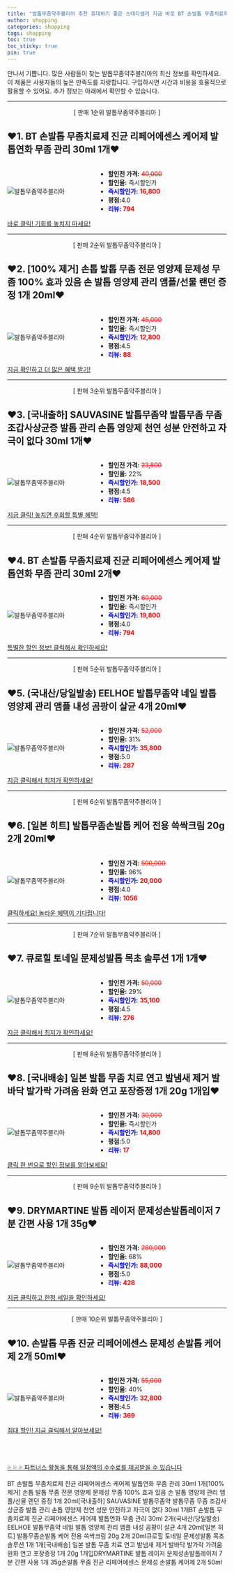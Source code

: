 ```yaml
---
title: "발톱무좀약주블리아 추천 휴대하기 좋은 스테디셀러 지금 바로 BT 손발톱 무좀치료제 진균 리페어에센스"
author: shopping
categories: shopping
tags: shopping
toc: true
toc_sticky: true
pin: true
---
```

만나서 기쁩니다. 많은 사람들이 찾는 발톱무좀약주블리아의 최신 정보를 확인하세요. 이 제품은 사용자들의 높은 만족도를 자랑합니다. 구입하시면 시간과 비용을 효율적으로 활용할 수 있어요. 추가 정보는 아래에서 확인할 수 있습니다.

---
<p class="toplist" style="margin: 0 auto; display: block; width: fit-content;">[ 판매 1순위 발톱무좀약주블리아 ]</p>

<h2><strong>❤️1. BT 손발톱 무좀치료제 진균 리페어에센스 케어제 발톱연화 무좀 관리 30ml 1개❤️</strong></h2>

<div style="display: flex; align-items: center;">
    <div style="flex: 0.4;">
        <img src="https://thumbnail8.coupangcdn.com/thumbnails/remote/230x230ex/image/vendor_inventory/ad16/efd21bda7b4457173f0201e2ecc1d3a05acf7d05bdccbdd74f657e440d37.jpg" alt="발톱무좀약주블리아" style="max-width: 100%;">
    </div>
    <div style="flex: 0.6; margin-left: 10px;">
        <ul>
            <li><strong>할인전 가격:</strong> <del style="color: red;">40,000</del></li>
            <li><strong>할인율:</strong> 즉시할인가</li>
            <li><span style='color:blue'><strong>즉시할인가:</strong></span> <span style='color:red'><strong>16,800</strong></span></li>
            <li><strong>평점:</strong>4.0</li>
            <li><span style='color:blue'><strong>리뷰:</strong></span> <span style='color:red'><strong>794</strong></span></li>
        </ul>
    </div>
</div>
<div class="center">
    <a href="https://selin100587001.github.io?lptag=AF9450613&subid=githubio&pageKey=7379444516&traceid=V0-153&itemId=19238158897&vendorItemId=90745806138" class="myButton">
        바로 클릭! 기회를 놓치지 마세요!
    </a>
</div>


---
<p class="toplist" style="margin: 0 auto; display: block; width: fit-content;">[ 판매 2순위 발톱무좀약주블리아 ]</p>

<h2><strong>❤️2. [100% 제거] 손톱 발톱 무좀 전문 영양제 문제성 무좀 100% 효과 있음 손 발톱 영양제 관리 앰플/선물 랜던 증정 1개 20ml❤️</strong></h2>

<div style="display: flex; align-items: center;">
    <div style="flex: 0.4;">
        <img src="https://thumbnail10.coupangcdn.com/thumbnails/remote/230x230ex/image/vendor_inventory/eb71/55dd597a2d31587176bd29e061c4171f6ee79479827226d69a41d8cf0b84.jpg" alt="발톱무좀약주블리아" style="max-width: 100%;">
    </div>
    <div style="flex: 0.6; margin-left: 10px;">
        <ul>
            <li><strong>할인전 가격:</strong> <del style="color: red;">45,000</del></li>
            <li><strong>할인율:</strong> 즉시할인가</li>
            <li><span style='color:blue'><strong>즉시할인가:</strong></span> <span style='color:red'><strong>12,800</strong></span></li>
            <li><strong>평점:</strong>4.5</li>
            <li><span style='color:blue'><strong>리뷰:</strong></span> <span style='color:red'><strong>88</strong></span></li>
        </ul>
    </div>
</div>
<div class="center">
    <a href="https://selin100587001.github.io?lptag=AF9450613&subid=githubio&pageKey=8085345661&traceid=V0-153&itemId=23472911401&vendorItemId=90499425625" class="myButton">
        지금 확인하고 더 많은 혜택 받기!
    </a>
</div>


---
<p class="toplist" style="margin: 0 auto; display: block; width: fit-content;">[ 판매 3순위 발톱무좀약주블리아 ]</p>

<h2><strong>❤️3. [국내출하] SAUVASINE 발톱무좀약 발톱무좀 무좀 조갑사상균증 발톱 관리 손톱 영양제 천연 성분 안전하고 자극이 없다 30ml 1개❤️</strong></h2>

<div style="display: flex; align-items: center;">
    <div style="flex: 0.4;">
        <img src="https://thumbnail9.coupangcdn.com/thumbnails/remote/230x230ex/image/vendor_inventory/f68c/5b014cf26e293a2998d87e8963d14b004bdfa114e4c1b33adf85a5047090.jpg" alt="발톱무좀약주블리아" style="max-width: 100%;">
    </div>
    <div style="flex: 0.6; margin-left: 10px;">
        <ul>
            <li><strong>할인전 가격:</strong> <del style="color: red;">23,800</del></li>
            <li><strong>할인율:</strong> 22%</li>
            <li><span style='color:blue'><strong>즉시할인가:</strong></span> <span style='color:red'><strong>18,500</strong></span></li>
            <li><strong>평점:</strong>4.5</li>
            <li><span style='color:blue'><strong>리뷰:</strong></span> <span style='color:red'><strong>586</strong></span></li>
        </ul>
    </div>
</div>
<div class="center">
    <a href="https://selin100587001.github.io?lptag=AF9450613&subid=githubio&pageKey=7748945770&traceid=V0-153&itemId=20867326437&vendorItemId=90795525587" class="myButton">
        지금 클릭! 놓치면 후회할 특별 혜택!
    </a>
</div>


---
<p class="toplist" style="margin: 0 auto; display: block; width: fit-content;">[ 판매 4순위 발톱무좀약주블리아 ]</p>

<h2><strong>❤️4. BT 손발톱 무좀치료제 진균 리페어에센스 케어제 발톱연화 무좀 관리 30ml 2개❤️</strong></h2>

<div style="display: flex; align-items: center;">
    <div style="flex: 0.4;">
        <img src="https://thumbnail8.coupangcdn.com/thumbnails/remote/230x230ex/image/vendor_inventory/ad16/efd21bda7b4457173f0201e2ecc1d3a05acf7d05bdccbdd74f657e440d37.jpg" alt="발톱무좀약주블리아" style="max-width: 100%;">
    </div>
    <div style="flex: 0.6; margin-left: 10px;">
        <ul>
            <li><strong>할인전 가격:</strong> <del style="color: red;">60,000</del></li>
            <li><strong>할인율:</strong> 즉시할인가</li>
            <li><span style='color:blue'><strong>즉시할인가:</strong></span> <span style='color:red'><strong>19,800</strong></span></li>
            <li><strong>평점:</strong>4.0</li>
            <li><span style='color:blue'><strong>리뷰:</strong></span> <span style='color:red'><strong>794</strong></span></li>
        </ul>
    </div>
</div>
<div class="center">
    <a href="https://selin100587001.github.io?lptag=AF9450613&subid=githubio&pageKey=7379444516&traceid=V0-153&itemId=19054030067&vendorItemId=90745806172" class="myButton">
        특별한 할인 정보! 클릭해서 확인하세요!
    </a>
</div>


---
<p class="toplist" style="margin: 0 auto; display: block; width: fit-content;">[ 판매 5순위 발톱무좀약주블리아 ]</p>

<h2><strong>❤️5. (국내산/당일발송) EELHOE 발톱무좀약 네일 발톱 영양제 관리 앰플 내성 곰팡이 살균 4개 20ml❤️</strong></h2>

<div style="display: flex; align-items: center;">
    <div style="flex: 0.4;">
        <img src="https://thumbnail7.coupangcdn.com/thumbnails/remote/230x230ex/image/vendor_inventory/c92f/2974a1c1c730378ba2bf45aef8bcac27a7b190b2a3367854a583ee217878.jpg" alt="발톱무좀약주블리아" style="max-width: 100%;">
    </div>
    <div style="flex: 0.6; margin-left: 10px;">
        <ul>
            <li><strong>할인전 가격:</strong> <del style="color: red;">52,000</del></li>
            <li><strong>할인율:</strong> 31%</li>
            <li><span style='color:blue'><strong>즉시할인가:</strong></span> <span style='color:red'><strong>35,800</strong></span></li>
            <li><strong>평점:</strong>5.0</li>
            <li><span style='color:blue'><strong>리뷰:</strong></span> <span style='color:red'><strong>287</strong></span></li>
        </ul>
    </div>
</div>
<div class="center">
    <a href="https://selin100587001.github.io?lptag=AF9450613&subid=githubio&pageKey=7984071504&traceid=V0-153&itemId=22728652316&vendorItemId=90105204604" class="myButton">
        지금 클릭해서 최저가 확인하세요!
    </a>
</div>


---
<p class="toplist" style="margin: 0 auto; display: block; width: fit-content;">[ 판매 6순위 발톱무좀약주블리아 ]</p>

<h2><strong>❤️6. [일본 히트] 발톱무좀손발톱 케어 전용 쓱싹크림 20g 2개 20ml❤️</strong></h2>

<div style="display: flex; align-items: center;">
    <div style="flex: 0.4;">
        <img src="https://thumbnail9.coupangcdn.com/thumbnails/remote/230x230ex/image/vendor_inventory/00ed/58e90f2d340ce5917ea20fcdfac1a06f165d52949094e6fd104b196dde60.jpg" alt="발톱무좀약주블리아" style="max-width: 100%;">
    </div>
    <div style="flex: 0.6; margin-left: 10px;">
        <ul>
            <li><strong>할인전 가격:</strong> <del style="color: red;">500,000</del></li>
            <li><strong>할인율:</strong> 96%</li>
            <li><span style='color:blue'><strong>즉시할인가:</strong></span> <span style='color:red'><strong>20,000</strong></span></li>
            <li><strong>평점:</strong>4.0</li>
            <li><span style='color:blue'><strong>리뷰:</strong></span> <span style='color:red'><strong>1056</strong></span></li>
        </ul>
    </div>
</div>
<div class="center">
    <a href="https://selin100587001.github.io?lptag=AF9450613&subid=githubio&pageKey=7447283243&traceid=V0-153&itemId=22635295614&vendorItemId=90624193680" class="myButton">
        클릭하세요! 놀라운 혜택이 기다립니다!
    </a>
</div>


---
<p class="toplist" style="margin: 0 auto; display: block; width: fit-content;">[ 판매 7순위 발톱무좀약주블리아 ]</p>

<h2><strong>❤️7. 큐로힐 토네일 문제성발톱 목초 솔루션 1개 1개❤️</strong></h2>

<div style="display: flex; align-items: center;">
    <div style="flex: 0.4;">
        <img src="https://thumbnail10.coupangcdn.com/thumbnails/remote/230x230ex/image/vendor_inventory/7546/7d0362cda612fe4d956133bfa93d4b65f66c86ad8189462a914e7be2633d.png" alt="발톱무좀약주블리아" style="max-width: 100%;">
    </div>
    <div style="flex: 0.6; margin-left: 10px;">
        <ul>
            <li><strong>할인전 가격:</strong> <del style="color: red;">50,000</del></li>
            <li><strong>할인율:</strong> 29%</li>
            <li><span style='color:blue'><strong>즉시할인가:</strong></span> <span style='color:red'><strong>35,100</strong></span></li>
            <li><strong>평점:</strong>4.5</li>
            <li><span style='color:blue'><strong>리뷰:</strong></span> <span style='color:red'><strong>276</strong></span></li>
        </ul>
    </div>
</div>
<div class="center">
    <a href="https://selin100587001.github.io?lptag=AF9450613&subid=githubio&pageKey=7770832739&traceid=V0-153&itemId=20978393319&vendorItemId=88043241043" class="myButton">
        지금 클릭해서 최저가 확인하세요!
    </a>
</div>


---
<p class="toplist" style="margin: 0 auto; display: block; width: fit-content;">[ 판매 8순위 발톱무좀약주블리아 ]</p>

<h2><strong>❤️8. [국내배송] 일본 발톱 무좀 치료 연고 발냄새 제거 발바닥 발가락 가려움 완화 연고 포장증정 1개 20g 1개입❤️</strong></h2>

<div style="display: flex; align-items: center;">
    <div style="flex: 0.4;">
        <img src="https://thumbnail7.coupangcdn.com/thumbnails/remote/230x230ex/image/vendor_inventory/69fb/501a502e0462de497d999b65ef0a685e2ffe52fbc6efb0c8f14d9a0ccf0b.jpg" alt="발톱무좀약주블리아" style="max-width: 100%;">
    </div>
    <div style="flex: 0.6; margin-left: 10px;">
        <ul>
            <li><strong>할인전 가격:</strong> <del style="color: red;">30,000</del></li>
            <li><strong>할인율:</strong> 즉시할인가</li>
            <li><span style='color:blue'><strong>즉시할인가:</strong></span> <span style='color:red'><strong>14,800</strong></span></li>
            <li><strong>평점:</strong>5.0</li>
            <li><span style='color:blue'><strong>리뷰:</strong></span> <span style='color:red'><strong>17</strong></span></li>
        </ul>
    </div>
</div>
<div class="center">
    <a href="https://selin100587001.github.io?lptag=AF9450613&subid=githubio&pageKey=8230600904&traceid=V0-153&itemId=23687426501&vendorItemId=90712590923" class="myButton">
        클릭 한 번으로 할인 정보를 알아보세요!
    </a>
</div>


---
<p class="toplist" style="margin: 0 auto; display: block; width: fit-content;">[ 판매 9순위 발톱무좀약주블리아 ]</p>

<h2><strong>❤️9. DRYMARTINE 발톱 레이저 문제성손발톱레이저 7분 간편 사용 1개 35g❤️</strong></h2>

<div style="display: flex; align-items: center;">
    <div style="flex: 0.4;">
        <img src="https://thumbnail6.coupangcdn.com/thumbnails/remote/230x230ex/image/vendor_inventory/e3ce/6cd690c9719e930ff9a76a362dfbfb84f421d9ec1db5899960d327b75731.jpg" alt="발톱무좀약주블리아" style="max-width: 100%;">
    </div>
    <div style="flex: 0.6; margin-left: 10px;">
        <ul>
            <li><strong>할인전 가격:</strong> <del style="color: red;">280,000</del></li>
            <li><strong>할인율:</strong> 68%</li>
            <li><span style='color:blue'><strong>즉시할인가:</strong></span> <span style='color:red'><strong>88,000</strong></span></li>
            <li><strong>평점:</strong>5.0</li>
            <li><span style='color:blue'><strong>리뷰:</strong></span> <span style='color:red'><strong>428</strong></span></li>
        </ul>
    </div>
</div>
<div class="center">
    <a href="https://selin100587001.github.io?lptag=AF9450613&subid=githubio&pageKey=7842479581&traceid=V0-153&itemId=21352951537&vendorItemId=90418658726" class="myButton">
        지금 클릭하고 한정 세일을 확인하세요!
    </a>
</div>


---
<p class="toplist" style="margin: 0 auto; display: block; width: fit-content;">[ 판매 10순위 발톱무좀약주블리아 ]</p>

<h2><strong>❤️10. 손발톱 무좀 진균 리페어에센스 문제성 손발톱 케어제 2개 50ml❤️</strong></h2>

<div style="display: flex; align-items: center;">
    <div style="flex: 0.4;">
        <img src="https://thumbnail9.coupangcdn.com/thumbnails/remote/230x230ex/image/vendor_inventory/ac9e/394d6e0860e36220e2a4db2666ac0afd85fe825b39a935a8147b7d58b343.jpg" alt="발톱무좀약주블리아" style="max-width: 100%;">
    </div>
    <div style="flex: 0.6; margin-left: 10px;">
        <ul>
            <li><strong>할인전 가격:</strong> <del style="color: red;">55,000</del></li>
            <li><strong>할인율:</strong> 40%</li>
            <li><span style='color:blue'><strong>즉시할인가:</strong></span> <span style='color:red'><strong>32,800</strong></span></li>
            <li><strong>평점:</strong>4.5</li>
            <li><span style='color:blue'><strong>리뷰:</strong></span> <span style='color:red'><strong>369</strong></span></li>
        </ul>
    </div>
</div>
<div class="center">
    <a href="https://selin100587001.github.io?lptag=AF9450613&subid=githubio&pageKey=7619585710&traceid=V0-153&itemId=20198364191&vendorItemId=90795798957" class="myButton">
        최대 할인! 지금 클릭해서 알아보세요!
    </a>
</div>

<br><br><br>[💦 💦 💦 파트너스 활동을 통해 일정액의 수수료를 제공받을 수 있습니다](https://link.coupang.com/a/bcpT2c)<br><br>BT 손발톱 무좀치료제 진균 리페어에센스 케어제 발톱연화 무좀 관리 30ml 1개[100% 제거] 손톱 발톱 무좀 전문 영양제 문제성 무좀 100% 효과 있음 손 발톱 영양제 관리 앰플/선물 랜던 증정 1개 20ml[국내출하] SAUVASINE 발톱무좀약 발톱무좀 무좀 조갑사상균증 발톱 관리 손톱 영양제 천연 성분 안전하고 자극이 없다 30ml 1개BT 손발톱 무좀치료제 진균 리페어에센스 케어제 발톱연화 무좀 관리 30ml 2개(국내산/당일발송) EELHOE 발톱무좀약 네일 발톱 영양제 관리 앰플 내성 곰팡이 살균 4개 20ml[일본 히트] 발톱무좀손발톱 케어 전용 쓱싹크림 20g 2개 20ml큐로힐 토네일 문제성발톱 목초 솔루션 1개 1개[국내배송] 일본 발톱 무좀 치료 연고 발냄새 제거 발바닥 발가락 가려움 완화 연고 포장증정 1개 20g 1개입DRYMARTINE 발톱 레이저 문제성손발톱레이저 7분 간편 사용 1개 35g손발톱 무좀 진균 리페어에센스 문제성 손발톱 케어제 2개 50ml